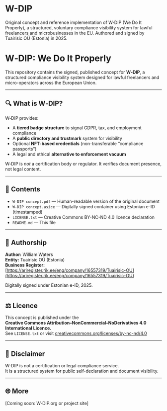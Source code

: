 # W-DIP
Original concept and reference implementation of W‑DIP (We Do It Properly), a structured, voluntary compliance visibility system for lawful freelancers and microbusinesses in the EU. Authored and signed by Tuairisic OÜ (Estonia) in 2025.
# W‑DIP: We Do It Properly

This repository contains the signed, published concept for **W‑DIP**, a structured compliance visibility system designed for lawful freelancers and micro-operators across the European Union.

---

## 🔍 What is W‑DIP?

W‑DIP provides:
- A **tiered badge structure** to signal GDPR, tax, and employment compliance
- A **public directory and trustmark** system for visibility
- Optional **NFT-based credentials** (non-transferable “compliance passports”)
- A legal and ethical **alternative to enforcement vacuum**

W‑DIP is *not* a certification body or regulator. It verifies document presence, not legal content.

---

## 📄 Contents

- `W-DIP concept.pdf` — Human-readable version of the original document
- `W-DIP concept.asice` — Digitally signed container using Estonian e-ID (timestamped)
- `LICENSE.txt` — Creative Commons BY-NC-ND 4.0 licence declaration
- `README.md` — This file

---

## 🔐 Authorship

**Author:** William Waters  
**Entity:** Tuairisic OÜ (Estonia)  
**Business Register:** [https://ariregister.rik.ee/eng/company/16557319/Tuairisic-OU](https://ariregister.rik.ee/eng/company/16557319/Tuairisic-OU)

Digitally signed under Estonian e-ID, 2025.

---

## ⚖️ Licence

This concept is published under the  
**Creative Commons Attribution–NonCommercial–NoDerivatives 4.0 International Licence.**  
See `LICENSE.txt` or visit [creativecommons.org/licenses/by-nc-nd/4.0](https://creativecommons.org/licenses/by-nc-nd/4.0)

---

## 🚫 Disclaimer

W‑DIP is not a certification or legal compliance service.  
It is a structured system for public self-declaration and document visibility.

---

## 🌐 More

[Coming soon: W‑DIP.org or project site]
